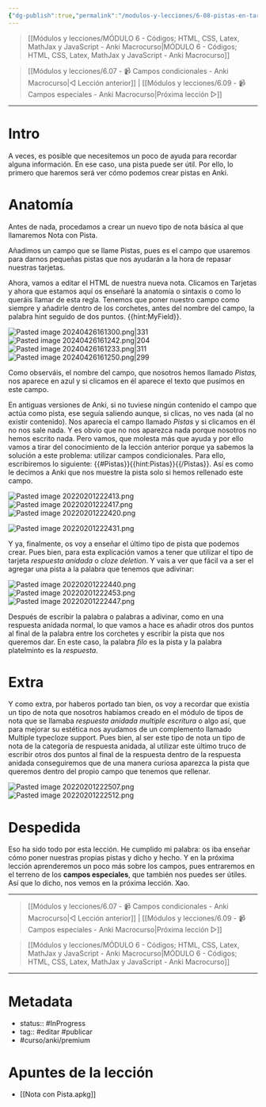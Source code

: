 ```yaml
---
{"dg-publish":true,"permalink":"/modulos-y-lecciones/6-08-pistas-en-tarjetas-anki-macrocurso/","noteIcon":"","updated":"2024-05-21T22:14:04.626+02:00"}
---
```



> [[Módulos y lecciones/MÓDULO 6 - Códigos; HTML, CSS, Latex, MathJax y JavaScript - Anki Macrocurso\|MÓDULO 6 - Códigos; HTML, CSS, Latex, MathJax y JavaScript - Anki Macrocurso]]

> [[Módulos y lecciones/6.07 - 📹 Campos condicionales - Anki Macrocurso\|◁ Lección anterior]] | [[Módulos y lecciones/6.09 - 📹 Campos especiales - Anki Macrocurso\|Próxima lección ▷]]

---

# Intro
A veces, es posible que necesitemos un poco de ayuda para recordar alguna información. En ese caso, una pista puede ser útil. Por ello, lo primero que haremos será ver cómo podemos crear pistas en Anki.

# Anatomía
Antes de nada, procedamos a crear un nuevo tipo de nota básica al que llamaremos Nota con Pista.

Añadimos un campo que se llame Pistas, pues es el campo que usaremos para darnos pequeñas pistas que nos ayudarán a la hora de repasar nuestras tarjetas.

Ahora, vamos a editar el HTML de nuestra nueva nota. Clicamos en Tarjetas y ahora que estamos aquí os enseñaré la anatomía o sintaxis o como lo queráis llamar de esta regla. Tenemos que poner nuestro campo como siempre y añadirle dentro de los corchetes, antes del nombre del campo, la palabra hint seguido de dos puntos. {{hint:MyField}}.

![Pasted image 20240426161300.png|331](/img/user/ANEXOS/Pasted%20image%2020240426161300.png) ![Pasted image 20240426161242.png|204](/img/user/ANEXOS/Pasted%20image%2020240426161242.png) ![Pasted image 20240426161233.png|311](/img/user/ANEXOS/Pasted%20image%2020240426161233.png) ![Pasted image 20240426161250.png|299](/img/user/ANEXOS/Pasted%20image%2020240426161250.png)

Como observáis, el nombre del campo, que nosotros hemos llamado _Pistas,_ nos aparece en azul y si clicamos en él aparece el texto que pusimos en este campo. 


En antiguas versiones de Anki, si no tuviese ningún contenido el campo que actúa como pista, ese seguía saliendo aunque, si clicas, no ves nada (al no existir contenido). Nos aparecía el campo llamado _Pistas_ y si clicamos en él no nos sale nada. Y es obvio que no nos aparezca nada porque nosotros no hemos escrito nada. Pero vamos, que molesta más que ayuda y por ello vamos a tirar del conocimiento de la lección anterior porque ya sabemos la solución a este problema: utilizar campos condicionales. Para ello, escribiremos lo siguiente: {{#Pistas}}{{hint:Pistas}}{{/Pistas}}. Así es como le decimos a Anki que nos muestre la pista solo si hemos rellenado este campo.

![Pasted image 20220201222413.png](/img/user/ANEXOS/Pasted%20image%2020220201222413.png) ![Pasted image 20220201222417.png](/img/user/ANEXOS/Pasted%20image%2020220201222417.png) ![Pasted image 20220201222420.png](/img/user/ANEXOS/Pasted%20image%2020220201222420.png)

![Pasted image 20220201222431.png](/img/user/ANEXOS/Pasted%20image%2020220201222431.png)

Y ya, finalmente, os voy a enseñar el último tipo de pista que podemos crear. Pues bien, para esta explicación vamos a tener que utilizar el tipo de tarjeta _respuesta anidada_ o _cloze deletion_. Y vais a ver que fácil va a ser el agregar una pista a la palabra que tenemos que adivinar:

![Pasted image 20220201222440.png](/img/user/ANEXOS/Pasted%20image%2020220201222440.png) ![Pasted image 20220201222453.png](/img/user/ANEXOS/Pasted%20image%2020220201222453.png)  ![Pasted image 20220201222447.png](/img/user/ANEXOS/Pasted%20image%2020220201222447.png)

Después de escribir la palabra o palabras a adivinar, como en una respuesta anidada normal, lo que vamos a hace es añadir otros dos puntos al final de la palabra entre los corchetes y escribir la pista que nos queremos dar. En este caso, la palabra _filo_ es la pista y la palabra platelminto es la _respuesta_.

# Extra

Y como extra, por haberos portado tan bien, os voy a recordar que existía un tipo de nota que nosotros habíamos creado en el módulo de tipos de nota que se llamaba _respuesta anidada multiple escritura_ o algo así, que para mejorar su estética nos ayudamos de un complemento llamado Multiple typecloze support. Pues bien, al ser este tipo de nota un tipo de nota de la categoría de respuesta anidada, al utilizar este último truco de escribir otros dos puntos al final de la respuesta dentro de la respuesta anidada conseguiremos que de una manera curiosa aparezca la pista que queremos dentro del propio campo que tenemos que rellenar.

![Pasted image 20220201222507.png](/img/user/ANEXOS/Pasted%20image%2020220201222507.png) ![Pasted image 20220201222512.png](/img/user/ANEXOS/Pasted%20image%2020220201222512.png)

# Despedida
Eso ha sido todo por esta lección. He cumplido mi palabra: os iba enseñar cómo poner nuestras propias pistas y dicho y hecho. Y en la próxima lección aprenderemos un poco más sobre los campos, pues entraremos en el terreno de los **campos especiales**, que también nos puedes ser útiles. Así que lo dicho, nos vemos en la próxima lección. Xao.

---

> [[Módulos y lecciones/6.07 - 📹 Campos condicionales - Anki Macrocurso\|◁ Lección anterior]] | [[Módulos y lecciones/6.09 - 📹 Campos especiales - Anki Macrocurso\|Próxima lección ▷]]

> [[Módulos y lecciones/MÓDULO 6 - Códigos; HTML, CSS, Latex, MathJax y JavaScript - Anki Macrocurso\|MÓDULO 6 - Códigos; HTML, CSS, Latex, MathJax y JavaScript - Anki Macrocurso]]

---

# Metadata
- status:: #InProgress  
- tag:: #editar #publicar 
- #curso/anki/premium 
# Apuntes de la lección
- [[Nota con Pista.apkg]]
